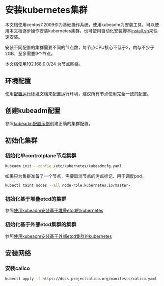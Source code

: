 # 安装kubernetes集群

本文档使用centos7.2009作为基础操作系统，使用kubeadm为安装工具。可以使用本文档逐步操作安装kubernetes集群，也可使用自动化安装脚本[install.sh](scripts/readme.md)来快速安装。

安装不同配置的集群需要不同的节点数，每节点CPU核心不低于2，内存不少于2GB，至多需要9个节点。

本文档使用192.168.0.0/24 为节点网络。

## 环境配置

使用[配置运行环境](config_run_env.md)文档来配置运行环境，建议所有节点使用完全一致的配置。

## 创建kubeadm配置

参照[kubeadm配置示例](kubeadm_config_example.md)创建正确的集群配置。

## 初始化集群

### 初始化单controlplane节点集群

```bash
kubeadm init --config /etc/kubernetes/kubeadmcfg.yaml
```
如果只为集群准备了一个节点，需要取消节点的污点标记，用于调度pod。

```bash
kubectl taint nodes --all node-role.kubernetes.io/master-
```

### 初始化基于堆叠etcd的集群

参照[使用kubeadm安装基于堆叠etcd的kubernetes](install_cluster_with_stacked_etcd.md)

### 初始化基于外部etcd集群的集群

参照[使用kubeadm安装基于外部etcd集群的kubernetes](install_cluster_with_outside_etcd.md)

## 安装网络

### 安装calico

```bash
kubectl apply -f https://docs.projectcalico.org/manifests/calico.yaml
```